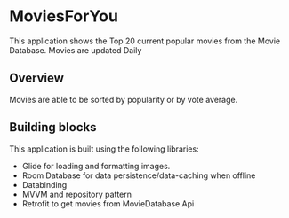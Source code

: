 # MoviesForYou

This application shows the Top 20 current popular movies from the Movie Database. Movies are updated Daily

## Overview
Movies are able to be sorted by popularity or by vote average.

## Building blocks
This application is built using the following libraries:

- Glide for loading and formatting images.
- Room Database for data persistence/data-caching when offline
- Databinding
- MVVM and repository pattern
- Retrofit to get movies from MovieDatabase Api
